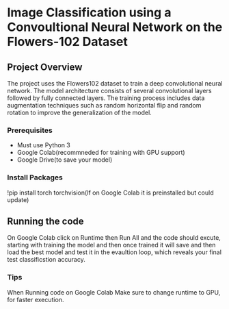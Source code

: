 # Image Classification using a Convoultional Neural Network on the Flowers-102 Dataset 

## Project Overview
The project uses the Flowers102 dataset to train a deep convolutional neural network. The model architecture consists of several convolutional layers followed by fully connected layers. The training process includes data augmentation techniques such as random horizontal flip and random rotation to improve the generalization of the model.

### Prerequisites 

- Must use Python 3
- Google Colab(recommneded for training with GPU support)
- Google Drive(to save your model)

### Install Packages
!pip install torch torchvision(If on Google Colab it is preinstalled but could update)

## Running the code
On Google Colab click on Runtime then Run All and the code should excute, starting with training the model and then once trained it will save and then load the best model and test it in the evaultion loop, which reveals your final test classificstion accuracy.

### Tips
When Running code on Google Colab Make sure to change runtime to GPU, for faster execution.

